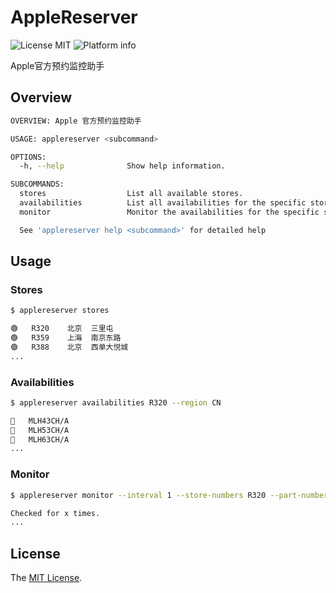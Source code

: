 # AppleReserver

![License MIT](https://img.shields.io/github/license/mashape/apistatus.svg)
![Platform info](https://img.shields.io/badge/platform-macOS-lightgrey.svg)

Apple官方预约监控助手

## Overview

```bash
OVERVIEW: Apple 官方预约监控助手

USAGE: applereserver <subcommand>

OPTIONS:
  -h, --help              Show help information.

SUBCOMMANDS:
  stores                  List all available stores.
  availabilities          List all availabilities for the specific store.
  monitor                 Monitor the availabilities for the specific stores and parts.

  See 'applereserver help <subcommand>' for detailed help
```

## Usage

### Stores

```bash
$ applereserver stores

🟢	R320	北京	三里屯
🟢	R359	上海	南京东路
🟢	R388	北京	西单大悦城
...
```

### Availabilities

```bash
$ applereserver availabilities R320 --region CN

🔴	MLH43CH/A
🔴	MLH53CH/A
🔴	MLH63CH/A
...
```

### Monitor

```bash
$ applereserver monitor --interval 1 --store-numbers R320 --part-numbers MLTE3CH/A

Checked for x times.
...
```

## License

The [MIT License](LICENSE).
